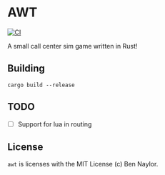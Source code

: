 # AWT

[![CI](https://github.com/b-n/awt/actions/workflows/ci.yml/badge.svg?branch=main)](https://github.com/b-n/awt/actions/workflows/ci.yml)

A small call center sim game written in Rust!

## Building

```cargo build --release```

## TODO

- [ ] Support for lua in routing

## License

`awt` is licenses with the MIT License (c) Ben Naylor.
